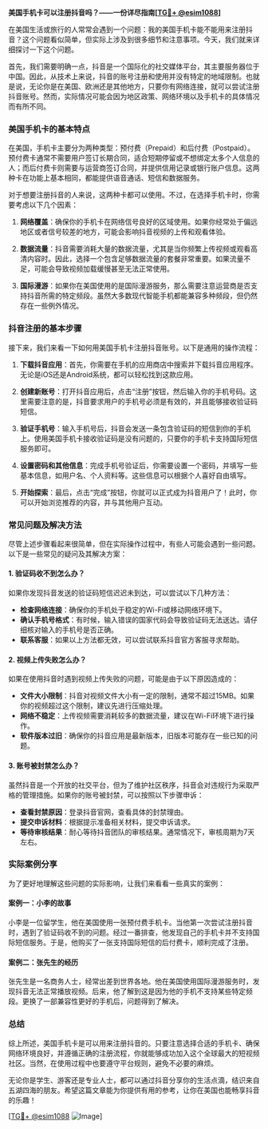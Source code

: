 **美国手机卡可以注册抖音吗？——一份详尽指南[[TG💪+ @esim1088](https://t.me/s/esim1088)]**

在美国生活或旅行的人常常会遇到一个问题：我的美国手机卡能不能用来注册抖音？这个问题看似简单，但实际上涉及到很多细节和注意事项。今天，我们就来详细探讨一下这个问题。

首先，我们需要明确一点，抖音是一个国际化的社交媒体平台，其主要服务器位于中国。因此，从技术上来说，抖音的账号注册和使用并没有特定的地域限制。也就是说，无论你是在美国、欧洲还是其他地方，只要你有网络连接，就可以尝试注册抖音账号。然而，实际情况可能会因为地区政策、网络环境以及手机卡的具体情况而有所不同。

### 美国手机卡的基本特点

在美国，手机卡主要分为两种类型：预付费（Prepaid）和后付费（Postpaid）。预付费卡通常不需要用户签订长期合同，适合短期停留或不想绑定太多个人信息的人；而后付费卡则需要与运营商签订合同，并提供信用记录或银行账户信息。这两种卡在功能上基本相同，都能提供语音通话、短信和数据服务。

对于想要注册抖音的人来说，这两种卡都可以使用。不过，在选择手机卡时，你需要考虑以下几个因素：

1. **网络覆盖**：确保你的手机卡在网络信号良好的区域使用。如果你经常处于偏远地区或者信号较差的地方，可能会影响抖音视频的上传和观看体验。
   
2. **数据流量**：抖音需要消耗大量的数据流量，尤其是当你频繁上传视频或观看高清内容时。因此，选择一个包含足够数据流量的套餐非常重要。如果流量不足，可能会导致视频加载缓慢甚至无法正常使用。

3. **国际漫游**：如果你在美国使用的是国际漫游服务，那么需要注意运营商是否支持抖音所需的特定频段。虽然大多数现代智能手机都能兼容多种频段，但仍然存在一些例外情况。

### 抖音注册的基本步骤

接下来，我们来看一下如何用美国手机卡注册抖音账号。以下是通用的操作流程：

1. **下载抖音应用**：首先，你需要在手机的应用商店中搜索并下载抖音应用程序。无论是iOS还是Android系统，都可以轻松找到这款应用。

2. **创建新账号**：打开抖音应用后，点击“注册”按钮，然后输入你的手机号码。这里需要注意的是，抖音要求用户的手机号必须是有效的，并且能够接收验证码短信。

3. **验证手机号**：输入手机号后，抖音会发送一条包含验证码的短信到你的手机上。使用美国手机卡接收验证码是没有问题的，只要你的手机卡支持国际短信服务即可。

4. **设置密码和其他信息**：完成手机号验证后，你需要设置一个密码，并填写一些基本信息，如用户名、个人资料等。这些信息可以根据个人喜好自由填写。

5. **开始探索**：最后，点击“完成”按钮，你就可以正式成为抖音用户了！此时，你可以开始浏览推荐的内容，并与其他用户互动。

### 常见问题及解决方法

尽管上述步骤看起来很简单，但在实际操作过程中，有些人可能会遇到一些问题。以下是一些常见的疑问及其解决方案：

#### 1. 验证码收不到怎么办？

如果你发现抖音发送的验证码短信迟迟未到达，可以尝试以下几种方法：

- **检查网络连接**：确保你的手机处于稳定的Wi-Fi或移动网络环境下。
- **确认手机号格式**：有时候，输入错误的国家代码会导致验证码无法送达。请仔细核对输入的手机号是否正确。
- **联系客服**：如果以上方法都无效，可以尝试联系抖音官方客服寻求帮助。

#### 2. 视频上传失败怎么办？

如果在使用抖音时遇到视频上传失败的问题，可能是由于以下原因造成的：

- **文件大小限制**：抖音对视频文件大小有一定的限制，通常不超过15MB。如果你的视频超过这个限制，建议先进行压缩处理。
- **网络不稳定**：上传视频需要消耗较多的数据流量，建议在Wi-Fi环境下进行操作。
- **软件版本过旧**：确保你的抖音应用是最新版本，旧版本可能存在一些已知的问题。

#### 3. 账号被封禁怎么办？

虽然抖音是一个开放的社交平台，但为了维护社区秩序，抖音会对违规行为采取严格的管理措施。如果你的账号被封禁，可以按照以下步骤申诉：

- **查看封禁原因**：登录抖音官网，查看具体的封禁理由。
- **提交申诉材料**：根据提示准备相关材料，提交申诉请求。
- **等待审核结果**：耐心等待抖音团队的审核结果。通常情况下，审核周期为7天左右。

### 实际案例分享

为了更好地理解这些问题的实际影响，让我们来看看一些真实的案例：

#### 案例一：小李的故事

小李是一位留学生，他在美国使用一张预付费手机卡。当他第一次尝试注册抖音时，遇到了验证码收不到的问题。经过一番排查，他发现自己的手机卡并不支持国际短信服务。于是，他购买了一张支持国际短信的后付费卡，顺利完成了注册。

#### 案例二：张先生的经历

张先生是一名商务人士，经常出差到世界各地。他在美国使用国际漫游服务时，发现抖音无法正常播放视频。后来，他了解到这是因为他的手机不支持某些特定频段。更换了一部兼容性更好的手机后，问题得到了解决。

### 总结

综上所述，美国手机卡是可以用来注册抖音的。只要注意选择合适的手机卡、确保网络环境良好，并遵循正确的注册流程，你就能够成功加入这个全球最大的短视频社区。当然，在使用过程中也要遵守平台规则，避免不必要的麻烦。

无论你是学生、游客还是专业人士，都可以通过抖音分享你的生活点滴，结识来自五湖四海的朋友。希望这篇文章能为你提供有用的参考，让你在美国也能畅享抖音的乐趣！

[[TG💪+ @esim1088](https://t.me/s/esim1088) ![Image](https://i.postimg.cc/4NQfJmqS/Snipaste-2025-05-13-00-14-12.png)]